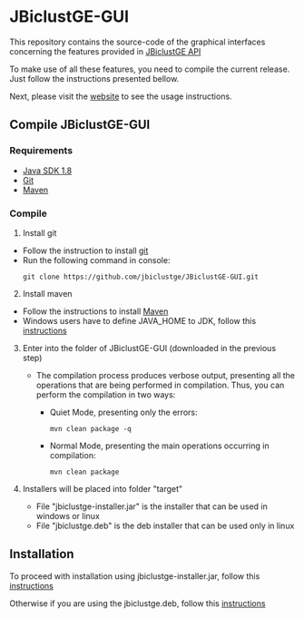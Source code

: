 # JBiclustGE-GUI

This repository contains the source-code of the graphical interfaces concerning the features provided in [JBiclustGE API](https://github.com/jbiclustge/JBiclustGE)

To make use of all these features, you need to compile the current release. Just follow the instructions presented bellow. 

Next, please visit the [website](https://jbiclustge.github.io) to see the usage instructions.

## Compile JBiclustGE-GUI
### Requirements
 - [Java SDK 1.8](http://www.oracle.com/technetwork/java/javase/downloads/index.html) 
 - [Git](https://git-scm.com)
 - [Maven](https://maven.apache.org)

### Compile

1. Install git 
  - Follow the instruction to install [git](https://git-scm.com/book/en/v2/Getting-Started-Installing-Git)
  - Run the following command in console:
     ```
     git clone https://github.com/jbiclustge/JBiclustGE-GUI.git
     ```

2. Install maven
  - Follow the instructions to install [Maven](https://maven.apache.org/install.html)
  - Windows users have to define JAVA_HOME to JDK, follow this [instructions](http://roufid.com/no-compiler-is-provided-in-this-environment/)

3. Enter into the folder of JBiclustGE-GUI (downloaded in the previous step)
   - The compilation process produces verbose output, presenting all the operations that are being performed in compilation. Thus, you can perform the compilation in two ways:
      - Quiet Mode, presenting only the errors:
           ```
           mvn clean package -q
           ```
           
      - Normal Mode, presenting the main operations occurring in compilation:
           ```
           mvn clean package
           ```      

3. Installers will be placed into folder "target"
    - File "jbiclustge-installer.jar" is the installer that can be used in windows or linux
    - File "jbiclustge.deb" is the deb installer that can be used only in linux


## Installation

To proceed with installation using jbiclustge-installer.jar, follow this [instructions](https://jbiclustge.github.io/configs/download/#windows-and-linux-jar-installer)

Otherwise if you are using the jbiclustge.deb, follow this [instructions](https://jbiclustge.github.io/configs/download/#linux-deb-installer)



